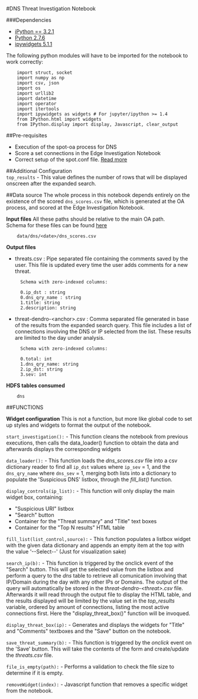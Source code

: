 #DNS Threat Investigation Notebook

###Dependencies
- [iPython == 3.2.1](https://ipython.org/ipython-doc/3/index.html)
- [Python 2.7.6](https://www.python.org/download/releases/2.7.6/)
- [ipywidgets 5.1.1](https://ipywidgets.readthedocs.io/en/latest/user_install.html#with-pip)

The following python modules will have to be imported for the notebook to work correctly:

        import struct, socket
        import numpy as np 
        import csv, json 
        import os 
        import urllib2 
        import datetime
        import operator
        import itertools
        import ipywidgets as widgets # For jupyter/ipython >= 1.4
        from IPython.html import widgets
        from IPython.display import display, Javascript, clear_output

##Pre-requisites  
- Execution of the spot-oa process for DNS 
- Score a set connections in the Edge Investigation Notebook
- Correct setup of the spot.conf file. [Read more](/wiki/Edit%20Solution%20Configuration) 


##Additional Configuration  
`top_results` - This value defines the number of rows that will be displayed onscreen after the expanded search. 


##Data source 
The whole process in this notebook depends entirely on the existence of the scored `dns_scores.csv` file, which is generated at the OA process, and scored at the Edge Investigation Notebook.
 
**Input files**
All these paths should be relative to the main OA path.       
Schema for these files can be found [here](/spot-oa/oa/DNS)   

        data/dns/<date>/dns_scores.csv  

**Output files**

- threats.csv : Pipe separated file containing the comments saved by the user. This file is updated every time the user adds comments for a new threat. 
        
        Schema with zero-indexed columns:
        
        0.ip_dst : string
        0.dns_qry_name : string
        1.title: string
        2.description: string

- threat-dendro-\<anchor>.csv : Comma separated file generated in base of the results from the expanded 
search query. This file includes a list of connections involving the DNS or IP selected from the list. 
These results are limited to the day under analysis. 

        
        Schema with zero-indexed columns:

        0.total: int  
        1.dns_qry_name: string
        2.ip_dst: string
        3.sev: int


**HDFS tables consumed**  

        dns

##FUNCTIONS  

**Widget configuration**
This is not a function, but more like global code to set up styles and widgets to format the output of the notebook. 

`start_investigation():` - This function cleans the notebook from previous executions, then calls the data_loader() function to obtain the data and afterwards displays the corresponding widgets

`data_loader():` - This function loads the _dns_scores.csv_ file into a csv dictionary reader to find all `ip_dst` values where `ip_sev` = 1, and the `dns_qry_name` where `dns_sev` = 1, merging both 
lists into a dictionary to populate the 'Suspicious DNS' listbox, through the _fill_list()_ function.

`display_controls(ip_list):` - This function will only display the main widget box, containing:
- "Suspicious URI" listbox
- "Search" button
- Container for the "Threat summary" and "Title" text boxes
- Container for the "Top N results" HTML table

`fill_list(list_control,source):` - This function populates a listbox widget with the given data dictionary and appends an empty item at the top with the value '--Select--' (Just for visualization  sake)

`search_ip(b):` - This function is triggered by the onclick event of the "Search" button. This will get the selected value from the listbox and perform a query to the _dns_ table to retrieve all comunication involving that IP/Domain during the day with any other IPs or Domains. 
The output of the query will automatically be stored in the _threat-dendro-&lt;threat&gt;.csv_ file.  
Afterwards it will read through the output file to display the HTML table, and the results displayed will be limited by the value set in the _top_results_ variable, 
ordered by amount of connections, listing the most active connections first.
Here the "display_threat_box()" function will be invoqued. 

`display_threat_box(ip):` - Generates and displays the widgets for "Title" and "Comments" textboxes and the "Save" button on the notebook.

`save_threat_summary(b):` - This function is triggered by the _onclick_ event on the 'Save' button.
 This will take the contents of the form and create/update the _threats.csv_ file.
 
`file_is_empty(path):` - Performs a validation to check the file size to determine if it is empty.
 
`removeWidget(index):` - Javascript function that removes a specific widget from the notebook. 